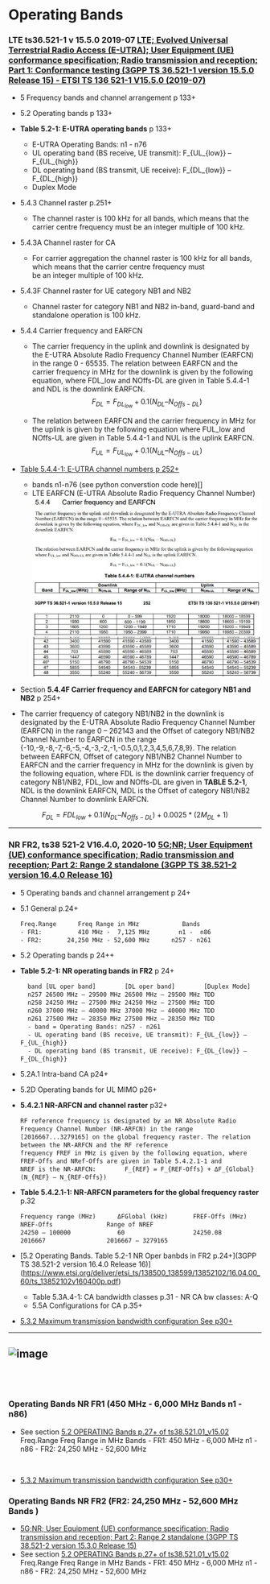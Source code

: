 # Operating Bands

### LTE ts36.521-1 v 15.5.0 2019-07 [LTE; Evolved Universal Terrestrial Radio Access (E-UTRA); User Equipment (UE) conformance specification; Radio transmission and reception; Part 1: Conformance testing (3GPP TS 36.521-1 version 15.5.0 Release 15) - ETSI TS 136 521-1 V15.5.0 (2019-07)](https://www.etsi.org/deliver/etsi_ts/136500_136599/13652101/15.05.00_60/ts_13652101v150500p.pdf)

* 5 Frequency bands and channel arrangement p 133+
* 5.2 Operating bands p 133+
* **Table 5.2-1: E-UTRA operating bands** p 133+
  - E-UTRA Operating Bands: n1 - n76 
  - UL operating band (BS receive, UE transmit): F_{UL_{low}} – F_{UL_{high}}
  - DL operating band (BS transmit, UE receive): F_{DL_{low}} – F_{DL_{high}}
  - Duplex Mode
    
* 5.4.3 Channel raster  p.251+
  - The channel raster is 100 kHz for all bands, which means that the carrier centre frequency must be an integer multiple of 100 kHz.
      
* 5.4.3A Channel raster for CA
  - For carrier aggregation the channel raster is 100 kHz for all bands, which means that the carrier centre frequency must  
      be an integer multiple of 100 kHz.
      
* 5.4.3F Channel raster for UE category NB1 and NB2
  - Channel raster for category NB1 and NB2 in-band, guard-band and standalone operation is 100 kHz.
      
* 5.4.4 Carrier frequency and EARFCN 
  - The carrier frequency in the uplink and downlink is designated by the E-UTRA Absolute Radio Frequency Channel
      Number (EARFCN) in the range 0 - 65535. The relation between EARFCN and the carrier frequency in MHz for the
      downlink is given by the following equation, where FDL_low and NOffs-DL are given in Table 5.4.4-1 and NDL is the
      downlink EARFCN.
$$F_{DL} = F_{DL_{low}} + 0.1(N_{DL} – N_{Offs-DL})$$

   - The relation between EARFCN and the carrier frequency in MHz for the uplink is given by the following equation
      where FUL_low and NOffs-UL are given in Table 5.4.4-1 and NUL is the uplink EARFCN.
$$F_{UL} = F_{UL_{low}} + 0.1(N_{UL} – N_{Offs-UL})$$

* [Table 5.4.4-1: E-UTRA channel numbers p 252+](https://www.etsi.org/deliver/etsi_ts/136500_136599/13652101/15.05.00_60/ts_13652101v150500p.pdf) 
  * bands n1-n76 (see python converstion code here)[]
  * LTE EARFCN (E-UTRA Absolute Radio Frequency Channel Number)
![EARFCN_001.JPG](EARFCN_001.JPG)
![EARFCN_002.JPG](EARFCN_002.JPG)
![EARFCN_003.JPG](EARFCN_003.JPG)

* Section **5.4.4F Carrier frequency and EARFCN for category NB1 and NB2** p 254+
* 
    The carrier frequency of category NB1/NB2 in the downlink is designated by the E-UTRA Absolute Radio Frequency
    Channel Number (EARFCN) in the range 0 – 262143 and the Offset of category NB1/NB2 Channel Number to
    EARFCN in the range {-10,-9,-8,-7,-6,-5,-4,-3,-2,-1,-0.5,0,1,2,3,4,5,6,7,8,9}. The relation between EARFCN, Offset of
    category NB1/NB2 Channel Number to EARFCN and the carrier frequency in MHz for the downlink is given by the
    following equation, where FDL is the downlink carrier frequency of category NB1/NB2, FDL_low and NOffs-DL are given in
    **TABLE 5.2-1**, NDL is the downlink EARFCN, MDL is the Offset of category NB1/NB2 Channel Number to downlink
    EARFCN.

$$F_{DL} = F{DL_{low}} + 0.1(N_{DL} – N_{Offs-DL}) + 0.0025*(2M_{DL}+1)$$


---

### NR FR2, ts38 521-2 V16.4.0, 2020-10  [5G;NR; User Equipment (UE) conformance specification; Radio transmission and reception; Part 2: Range 2 standalone (3GPP TS 38.521-2 version 16.4.0 Release 16)](https://www.etsi.org/deliver/etsi_ts/138500_138599/13852102/16.04.00_60/ts_13852102v160400p.pdf)

* 5 Operating bands and channel arrangement p 24+
* 5.1 General p.24+

      Freq.Range      Freq Range in MHz            Bands
      - FR1:          410 MHz -  7,125 MHz        n1 -  n86
      - FR2:       24,250 MHz - 52,600 MHz      n257 - n261
      
* 5.2 Operating bands p 24++
* **Table 5.2-1: NR operating bands in FR2** p 24+

        band [UL oper band]        [DL oper band]        [Duplex Mode]
        n257 26500 MHz – 29500 MHz 26500 MHz – 29500 MHz TDD
        n258 24250 MHz – 27500 MHz 24250 MHz – 27500 MHz TDD
        n260 37000 MHz – 40000 MHz 37000 MHz – 40000 MHz TDD
        n261 27500 MHz – 28350 MHz 27500 MHz – 28350 MHz TDD
        - band = Operating Bands: n257 - n261 
        - UL operating band (BS receive, UE transmit): F_{UL_{low}} – F_{UL_{high}}
        - DL operating band (BS transmit, UE receive): F_{DL_{low}} – F_{DL_{high}}
  
    
* 5.2A.1 Intra-band CA p24+

* 5.2D Operating bands for UL MIMO p26+

* **5.4.2.1 NR-ARFCN and channel raster** p32+

      RF reference frequency is designated by an NR Absolute Radio Frequency Channel Number (NR-ARFCN) in the range
      [2016667...3279165] on the global frequency raster. The relation between the NR-ARFCN and the RF reference
      frequency FREF in MHz is given by the following equation, where FREF-Offs and NRef-Offs are given in Table 5.4.2.1-1 and
      NREF is the NR-ARFCN:        F_{REF} = F_{REF-Offs} + ΔF_{Global} (N_{REF} – N_{REF-Offs})

* **Table 5.4.2.1-1: NR-ARFCN parameters for the global frequency raster** p.32

      Frequency range (MHz)      ΔFGlobal (kHz)       FREF-Offs (MHz)           NREF-Offs               Range of NREF
      24250 – 100000             60                   24250.08                  2016667                 2016667 – 3279165 


* [5.2 Operating Bands. Table 5.2-1 NR Oper banbds in FR2  p.24+](3GPP TS 38.521-2 version 16.4.0 Release 16)](https://www.etsi.org/deliver/etsi_ts/138500_138599/13852102/16.04.00_60/ts_13852102v160400p.pdf)
  * Table 5.3A.4-1: CA bandwidth classes p.31      - NR CA bw classes: A-Q
  * 5.5A Configurations for CA p.35+
![]()
![]()
![]()

* [5.3.2 Maximum transmission bandwidth configuration See p30+](https://www.etsi.org/deliver/etsi_ts/138500_138599/13852101/15.02.00_60/ts_13852101v150200p.pdf)


---


![image](https://user-images.githubusercontent.com/8783973/110927120-dc01dd80-82ea-11eb-89cc-ba4deb33d6e4.png)
---
![]()
![]()
![]()
---


### Operating Bands NR FR1 (450 MHz -  6,000 MHz      Bands n1 - n86)
* See section  [5.2 OPERATING Bands p.27+ of ts38.521.01_v15.02](https://www.etsi.org/deliver/etsi_ts/138500_138599/13852101/15.02.00_60/ts_13852101v150200p.pdf)
      Freq.Range      Freq Range in MHz          Bands
      - FR1:          450 MHz -  6,000 MHz      n1 - n86
      - FR2:       24,250 MHz - 52,600 MHz
      
![]()
![]()
![]()

* [5.3.2 Maximum transmission bandwidth configuration See p30+](https://www.etsi.org/deliver/etsi_ts/138500_138599/13852101/15.02.00_60/ts_13852101v150200p.pdf)


### Operating Bands NR FR2 (FR2: 24,250 MHz - 52,600 MHz  Bands )
* [5G;NR; User Equipment (UE) conformance specification; Radio transmission and reception; Part 2: Range 2 standalone (3GPP TS 38.521-2 version 15.3.0 Release 15) ](https://www.etsi.org/deliver/etsi_ts/138500_138599/13852102/15.03.00_60/ts_13852102v150300p.pdf)
* See section  [5.2 OPERATING Bands p.27+ of ts38.521.01_v15.02](https://www.etsi.org/deliver/etsi_ts/138500_138599/13852102/15.03.00_60/ts_13852102v150300p.pdf)
      Freq.Range      Freq Range in MHz          Bands
      - FR1:          450 MHz -  6,000 MHz      n1 - n86
      - FR2:       24,250 MHz - 52,600 MHz



